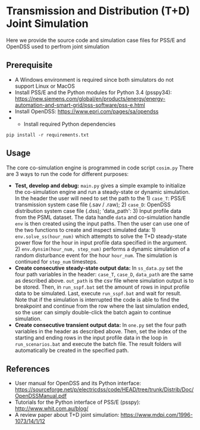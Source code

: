 # Transmission and Distribution (T+D) Joint Simulation
Here we provide the source code and simulation case files for PSS/E and OpenDSS used to perfrom joint simulation

## Prerequisite
- A Windows environment is required since both simulators do not support Linux or MacOS
- Install PSS/E and the Python modules for Python 3.4 (psspy34): https://new.siemens.com/global/en/products/energy/energy-automation-and-smart-grid/pss-software/pss-e.html
- Install OpenDSS: https://www.epri.com/pages/sa/opendss
- - Install required Python dependencies
```angular2html
pip install -r requirements.txt
```

## Usage
The core co-simulation engine is programmed in code script `cosim.py` There are 3 ways to run the code for different purposes:
- **Test, develop and debug:** `main.py` gives a simple example to initialize the co-simulation engine and run a steady-state or dynamic simulation. In the header the user will need to set the path to the 1) `case_T`: PSS/E transmission system case file (.sav / .raw); 2) `case_D`: OpenDSS distribution system case file (.dss); 'data_path': 3) Input profile data from the PSML dataset. The data handle `data` and co-simulation handle `env` is then created using the input paths. Then the user can use one of the two functions to create and inspect simulated data: 1) `env.solve_ss(hour_num)` which attempts to solve the T+D steady-state power flow for the hour in input profile data specified in the argument. 2) `env.dynsim(hour_num, step_num)` performs a dynamic simulation of a random disturbance event for the hour `hour_num`. The simulation is continued for `step_num` timesteps.
- **Create consecutive steady-state output data:** In `ss_data.py` set the four path variables in the header: `case_T`, `case_D`, `data_path` are the same as described above. `out_path` is the csv file where simulation output is to be stored. Then, in `run_sspf.bat` set the amount of rows in input profile data to be simulated. Last, execute `run_sspf.bat` and wait for result. Note that if the simulation is interrupted the code is able to find the breakpoint and continue from the row where the last simulation ended, so the user can simply double-click the batch again to continue simulation. 
- **Create consecutive transient output data:** In `one.py` set the four path variables in the header as described above. Then, set the index of the starting and ending rows in the input profile data in the loop in `run_scenarios.bat` and execute the batch file. The result folders will automatically be created in the specified path.

## References

- User manual for OpenDSS and its Python interface: https://sourceforge.net/p/electricdss/code/HEAD/tree/trunk/Distrib/Doc/OpenDSSManual.pdf
- Tutorials for the Python interface of PSS/E (psspy): http://www.whit.com.au/blog/
- A review paper about T+D joint simulation: https://www.mdpi.com/1996-1073/14/1/12


